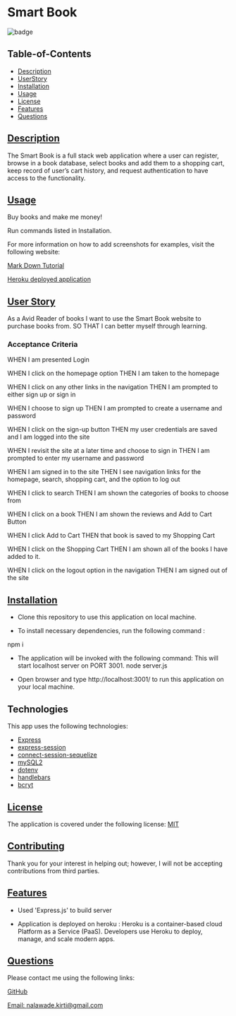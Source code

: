 # Smart Book

![badge](https://img.shields.io/badge/license-MIT-blue)

## Table-of-Contents

- [Description](#description)
- [UserStory](#user-story)
- [Installation](#installation)
- [Usage](#usage)
- [License](#license)
- [Features](#features)
- [Questions](#questions)

## [Description](#table-of-contents)

The Smart Book is a full stack web application where a user can register, browse in a book database, select books and add them to a shopping cart, keep record of user’s cart history, and request authentication to have access to the functionality.

## [Usage](#table-of-contents)

Buy books and make me money!

Run commands listed in Installation.

For more information on how to add screenshots for examples, visit the following website:

[Mark Down Tutorial](https://agea.github.io/tutorial.md/)

[Heroku deployed application](https://smartest-book.herokuapp.com/)

## [User Story](#table-of-contents)

As a Avid Reader of books
I want to use the Smart Book website to purchase books from.
SO THAT I can better myself through learning.

### Acceptance Criteria

WHEN I am presented
Login

WHEN I click on the homepage option
THEN I am taken to the homepage

WHEN I click on any other links in the navigation
THEN I am prompted to either sign up or sign in

WHEN I choose to sign up
THEN I am prompted to create a username and password

WHEN I click on the sign-up button
THEN my user credentials are saved and I am logged into the site

WHEN I revisit the site at a later time and choose to sign in
THEN I am prompted to enter my username and password

WHEN I am signed in to the site
THEN I see navigation links for the homepage, search, shopping cart, and the option to log out

WHEN I click to search
THEN I am shown the categories of books to choose from

WHEN I click on a book
THEN I am shown the reviews and Add to Cart Button

WHEN I click Add to Cart
THEN that book is saved to my Shopping Cart

WHEN I click on the Shopping Cart
THEN I am shown all of the books I have added to it.

WHEN I click on the logout option in the navigation
THEN I am signed out of the site

## [Installation](#table-of-contents)

- Clone this repository to use this application on local machine.

- To install necessary dependencies, run the following command :

npm i

- The application will be invoked with the following command: This will start localhost server on PORT 3001.
  node server.js

- Open browser and type http://localhost:3001/ to run this application on your local machine.

## Technologies

This app uses the following technologies:

- [Express](https://www.npmjs.com/package/express)
- [express-session](https://www.npmjs.com/package/express-session)
- [connect-session-sequelize](https://www.npmjs.com/package/connect-session-sequelize)
- [mySQL2](https://www.npmjs.com/package/mysql2)
- [dotenv](https://www.npmjs.com/package/dotenv)
- [handlebars](https://handlebarsjs.com/)
- [bcryt](https://www.npmjs.com/package/bcrypt)

## [License](#table-of-contents)

The application is covered under the following license:
[MIT](https://choosealicense.com/licenses/MIT)

## [Contributing](#table-of-contents)

Thank you for your interest in helping out; however, I will not be accepting contributions from third parties.

## [Features](#table-of-contents)

- Used 'Express.js' to build server

- Application is deployed on heroku : Heroku is a container-based cloud Platform as a Service (PaaS). Developers use Heroku to deploy, manage, and scale modern apps.

## [Questions](#table-of-contents)

Please contact me using the following links:

[GitHub](https://github.com/nkirti28)

[Email: nalawade.kirti@gmail.com](mailto:nalawade.kirti@gmail.com)
